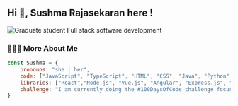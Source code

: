 ## Hi 👋, Sushma Rajasekaran here !

![Graduate student Full stack software development](https://github.com/user-attachments/assets/26afc7d9-6a71-4825-8858-6446f7887c7b)

### 👩🏻‍💻 More About Me
```javascript
const Sushma = {
    pronouns: "she | her",
    code: ["JavaScript", "TypeScript", "HTML", "CSS", "Java", "Python", "SQL"],
    libraries: ["React","Node.js", "Vue.js", "Angular", "Express.js", "Next.js"],
    challenge: "I am currently doing the #100DaysOfCode challenge focused on full-stack development. Currently pursuing Full Stack Software Development course by META",
}


